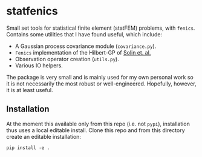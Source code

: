 # statfenics

Small set tools for statistical finite element (statFEM) problems, with `fenics`. Contains some utilities that I have found useful, which include:

* A Gaussian process covariance module (`covariance.py`).
* `Fenics` implementation of the Hilbert-GP of [Solin et. al.](https://doi.org/10.1007/s11222-019-09886-w)
* Observation operator creation (`utils.py`).
* Various IO helpers.

The package is very small and is mainly used for my own personal work so it is not necessarily the most robust or well-engineered. Hopefully, however, it is at least useful.

## Installation

At the moment this available only from this repo (i.e. not `pypi`), installation thus uses a local editable install. Clone this repo and from this directory create an editable installation:

```{bash}
pip install -e .
```
